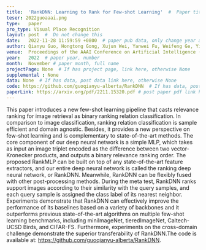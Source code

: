 ```yaml
---
title:  'RankDNN: Learning to Rank for Few-shot Learning'  #  Paper title, covered by ''
teser: 2022guoaaai.png
type:   paper
pro_type: Visual Place Recognition
layout: post  #  Do not change this
date:   2022-11-28 11:59:59 +0800  # paper pub data, only change year and month according to this format
author: Qianyu Guo, Hongtong Gong, Xujun Wei, Yanwei Fu, Weifeng Ge, Yizhou Yu, Wenqiang Zhang # authors information
venue:  Proceedings of the AAAI Conference on Artificial Intelligence (CCF A) # Where it be, ICCV and CVPR remove IEEE Conference on,
year:   2022  # paper year, number
month:  November # paper month, full name
projectPage: None  # If has project page, link here, otherwise None
supplemental : None
data: None  # If has data, post data link here, otherwise None
code: https://github.com/guoqianyu-alberta/RankDNN  # If has data, post code link here, otherwise None
paperLink: https://arxiv.org/pdf/2211.15320.pdf # post paper pdf link here
---
```


This paper introduces a new few-shot learning pipeline that casts relevance ranking for image retrieval as binary ranking relation classification. In comparison to image classification, ranking relation classification is sample efficient and domain agnostic. Besides, it provides a new perspective on few-shot learning and is complementary to state-of-the-art methods. The core component of our deep neural network is a simple MLP, which takes as input an image triplet encoded as the difference between two vector-Kronecker products,
and outputs a binary relevance ranking order. The proposed RankMLP can be built on top of any state-of-the-art feature extractors, and our entire deep neural network is called the ranking deep neural network, or RankDNN. Meanwhile, RankDNN can be flexibly fused with other post-processing methods. During the meta test, RankDNN ranks support images according to their similarity with the query samples, and each query sample is assigned the class label of its nearest neighbor. Experiments demonstrate that RankDNN can effectively improve the performance of its baselines based on a variety of backbones and it outperforms previous state-of-the-art algorithms on multiple few-shot learning benchmarks, including miniImageNet, tieredImageNet, Caltech-UCSD Birds, and CIFAR-FS. Furthermore, experiments on the cross-domain challenge demonstrate the superior transferability of RankDNN.The code is available at: https://github.com/guoqianyu-alberta/RankDNN.
